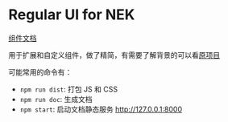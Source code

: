 # Regular UI for NEK

[组件文档](https://kaola-fed.github.io/regular-ui/doc/)

用于扩展和自定义组件，做了精简，有需要了解背景的可以看[原项目](https://github.com/regular-ui/regular-ui)

可能常用的命令有：

 - `npm run dist`: 打包 JS 和 CSS
 - `npm run doc`: 生成文档
 - `npm start`: 启动文档静态服务 http://127.0.0.1:8000